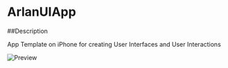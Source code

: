 # ArlanUIApp

##Description

App Template on iPhone for creating User Interfaces and User Interactions

![Preview](Preview/Demo.gif)
